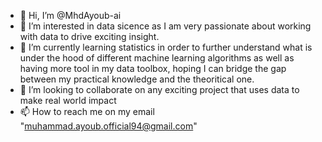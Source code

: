- 👋 Hi, I’m @MhdAyoub-ai
- 👀 I’m interested in data sicence as I am very passionate about working with data to drive exciting insight.
- 🌱 I’m currently learning statistics in order to further understand  what is under the hood of different machine learning algorithms
      as well as having more tool in my data toolbox, hoping I can bridge the gap between my practical knowledge and the theoritical one.
- 💞️ I’m looking to collaborate on any exciting project that uses data to make real world impact
- 📫 How to reach me on my email "muhammad.ayoub.official94@gmail.com"

<!---
MhdAyoub-ai/MhdAyoub-ai is a ✨ special ✨ repository because its `README.md` (this file) appears on your GitHub profile.
You can click the Preview link to take a look at your changes.
--->
